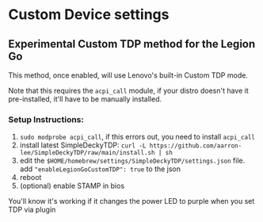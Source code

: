 # Custom Device settings

## Experimental Custom TDP method for the Legion Go

This method, once enabled, will use Lenovo's built-in Custom TDP mode.

Note that this requires the `acpi_call` module, if your distro doesn't have it pre-installed, it'll have to be manually installed.

### Setup Instructions:

1. `sudo modprobe acpi_call`, if this errors out, you need to install `acpi_call`
2. install latest SimpleDeckyTDP: `curl -L https://github.com/aarron-lee/SimpleDeckyTDP/raw/main/install.sh | sh`
3. edit the `$HOME/homebrew/settings/SimpleDeckyTDP/settings.json` file. add `"enableLegionGoCustomTDP": true` to the json
4. reboot
5. (optional) enable STAMP in bios

You'll know it's working if it changes the power LED to purple when you set TDP via plugin
